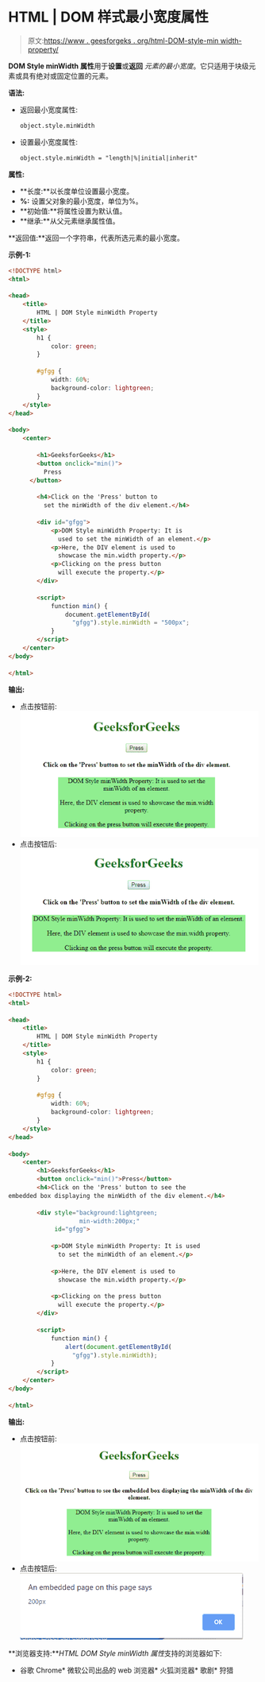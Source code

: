 # HTML | DOM 样式最小宽度属性

> 原文:[https://www . geesforgeks . org/html-DOM-style-min width-property/](https://www.geeksforgeeks.org/html-dom-style-minwidth-property/)

**DOM Style minWidth 属性**用于**设置**或**返回** *元素的最小宽度*。它只适用于块级元素或具有绝对或固定位置的元素。

**语法:**

*   返回最小宽度属性:

    ```html
    object.style.minWidth
    ```

*   设置最小宽度属性:

    ```html
    object.style.minWidth = "length|%|initial|inherit"
    ```

**属性:**

*   **长度:**以长度单位设置最小宽度。
*   **%:** 设置父对象的最小宽度，单位为%。
*   **初始值:**将属性设置为默认值。
*   **继承:**从父元素继承属性值。

**返回值:**返回一个字符串，代表所选元素的最小宽度。

**示例-1:**

```html
<!DOCTYPE html>
<html>

<head>
    <title>
        HTML | DOM Style minWidth Property
    </title>
    <style>
        h1 {
            color: green;
        }

        #gfgg {
            width: 60%;
            background-color: lightgreen;
        }
    </style>
</head>

<body>
    <center>

        <h1>GeeksforGeeks</h1>
        <button onclick="min()">
          Press
      </button>

        <h4>Click on the 'Press' button to
          set the minWidth of the div element.</h4>

        <div id="gfgg">
            <p>DOM Style minWidth Property: It is
              used to set the minWidth of an element.</p>
            <p>Here, the DIV element is used to 
              showcase the min.width property.</p>
            <p>Clicking on the press button 
              will execute the property.</p>
        </div>

        <script>
            function min() {
                document.getElementById(
                  "gfgg").style.minWidth = "500px";
            }
        </script>
    </center>
</body>

</html>
```

**输出:**

*   点击按钮前:
    ![](img/207e792ad1d1218691ea73b9fc3a5001.png)
*   点击按钮后:
    ![](img/dd90b9ec64a276de8a027452540df78a.png)

**示例-2:**

```html
<!DOCTYPE html>
<html>

<head>
    <title>
        HTML | DOM Style minWidth Property
    </title>
    <style>
        h1 {
            color: green;
        }

        #gfgg {
            width: 60%;
            background-color: lightgreen;
        }
    </style>
</head>

<body>
    <center>
        <h1>GeeksforGeeks</h1>
        <button onclick="min()">Press</button>
        <h4>Click on the 'Press' button to see the
embedded box displaying the minWidth of the div element.</h4>

        <div style="background:lightgreen;
                    min-width:200px;" 
             id="gfgg">

            <p>DOM Style minWidth Property: It is used 
              to set the minWidth of an element.</p>

            <p>Here, the DIV element is used to 
              showcase the min.width property.</p>

            <p>Clicking on the press button
              will execute the property.</p>
        </div>

        <script>
            function min() {
                alert(document.getElementById(
                  "gfgg").style.minWidth);
            }
        </script>
    </center>
</body>

</html>
```

**输出:**

*   点击按钮前:
    ![](img/e7fdb95e916e80116ccf9561576d262b.png)
*   点击按钮后:
    ![](img/9bea37f38b0220d9e9bd62d278856779.png)

**浏览器支持:***HTML DOM Style minWidth 属性*支持的浏览器如下:

*   谷歌 Chrome*   微软公司出品的 web 浏览器*   火狐浏览器*   歌剧*   狩猎